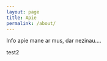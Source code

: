 ```yaml
---
layout: page
title: Apie
permalink: /about/
---
```


Info apie mane ar mus, dar nezinau....

test2